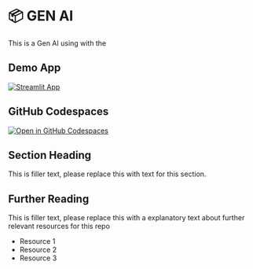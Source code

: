 # 📦 GEN AI


This is a Gen AI using with the
## Demo App

[![Streamlit App](https://static.streamlit.io/badges/streamlit_badge_black_white.svg)](https://Langachain.streamlit.app/)

## GitHub Codespaces

[![Open in GitHub Codespaces](https://github.com/codespaces/badge.svg)](https://codespaces.new/streamlit/app-starter-kit?quickstart=1)

## Section Heading

This is filler text, please replace this with text for this section.

## Further Reading

This is filler text, please replace this with a explanatory text about further relevant resources for this repo
- Resource 1
- Resource 2
- Resource 3
